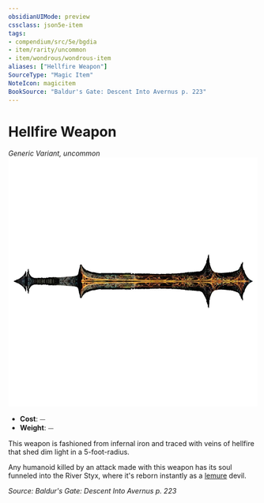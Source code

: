 ```yaml
---
obsidianUIMode: preview
cssclass: json5e-item
tags:
- compendium/src/5e/bgdia
- item/rarity/uncommon
- item/wondrous/wondrous-item
aliases: ["Hellfire Weapon"]
SourceType: "Magic Item"
NoteIcon: magicitem
BookSource: "Baldur's Gate: Descent Into Avernus p. 223"
---
```

# Hellfire Weapon
*Generic Variant, uncommon*  
![](https://raw.githubusercontent.com/5etools-mirror-2/5etools-img/main/items/BGDIA/Hellfire%20Weapon.webp#right)  

- **Cost**: ⏤
- **Weight**: ⏤

This weapon is fashioned from infernal iron and traced with veins of hellfire that shed dim light in a 5-foot-radius.

Any humanoid killed by an attack made with this weapon has its soul funneled into the River Styx, where it's reborn instantly as a [lemure](/2-Mechanics/CLI/bestiary/fiend/lemure.md) devil.

*Source: Baldur's Gate: Descent Into Avernus p. 223*